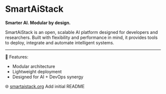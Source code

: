 # SmartAiStack

**Smarter AI. Modular by design.**

SmartAiStack is an open, scalable AI platform designed for developers and researchers.
Built with flexibility and performance in mind, it provides tools to deploy, integrate and automate intelligent systems.

---

🚀 Features:
- Modular architecture
- Lightweight deployment
- Designed for AI + DevOps synergy

🌐 [smartaistack.org](https://smartaistack.org)
Add initial README
